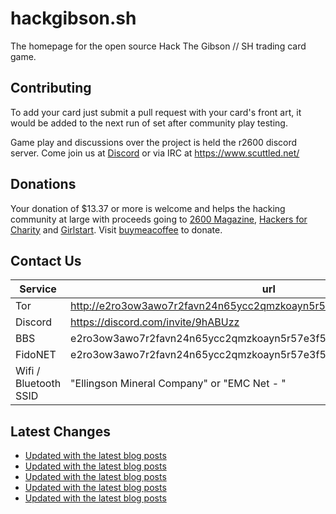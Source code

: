 # hackgibson.sh
The homepage for the open source Hack The Gibson // SH trading card game.


## Contributing

To add your card just submit a pull request with your card's front art, it would be added to the next run of set after community play testing.

Game play and discussions over the project is held the r2600 discord server. Come join us at [Discord](https://discord.com/invite/9hABUzz) or via IRC at https://www.scuttled.net/


## Donations

Your donation of $13.37 or more is welcome and helps the hacking community at large with proceeds going to [2600 Magazine](https://2600.com/), [Hackers for Charity](https://hackersforcharity.org) and [Girlstart](https://girlstart.org).  Visit [buymeacoffee](https://www.buymeacoffee.com/hackgibson.sh) to donate.


## Contact Us

Service | url
-|-
Tor | http://e2ro3ow3awo7r2favn24n65ycc2qmzkoayn5r57e3f56nvjwdcgg32ad.onion
Discord | https://discord.com/invite/9hABUzz
BBS | e2ro3ow3awo7r2favn24n65ycc2qmzkoayn5r57e3f56nvjwdcgg32ad.onion:23
FidoNET | e2ro3ow3awo7r2favn24n65ycc2qmzkoayn5r57e3f56nvjwdcgg32ad.onion:24554
Wifi / Bluetooth SSID | "Ellingson Mineral Company" or "EMC Net - <fidonet address>"

## Latest Changes
<!-- BLOG-POST-LIST:START -->
- [Updated with the latest blog posts](https://github.com/DFW2600/hackgibson.sh/commit/87f5d7e3c50695bdb7f1e9bcb0668825e2611912)
- [Updated with the latest blog posts](https://github.com/DFW2600/hackgibson.sh/commit/ef15e19981d03e926dc892d10f435ebb041b8847)
- [Updated with the latest blog posts](https://github.com/DFW2600/hackgibson.sh/commit/91d6d26c0ee11aad54bdc558b4d1bf17a031f0fb)
- [Updated with the latest blog posts](https://github.com/DFW2600/hackgibson.sh/commit/0be34165a47a1d0f107740b4735dfe662e16a3b8)
- [Updated with the latest blog posts](https://github.com/DFW2600/hackgibson.sh/commit/09e5c9101377785611ad6828aeed00fb8db5fb45)
<!-- BLOG-POST-LIST:END -->
